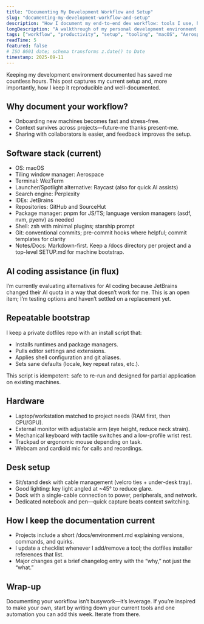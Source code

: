 ```yaml
---
title: "Documenting My Development Workflow and Setup"
slug: "documenting-my-development-workflow-and-setup"
description: "How I document my end-to-end dev workflow: tools I use, hardware on my desk, and how it all fits together."
longDescription: "A walkthrough of my personal development environment and documentation process, covering software choices, repeatable workflows, and the physical desk setup that keeps me productive."
tags: ["workflow", "productivity", "setup", "tooling", "macOS", "Aerospace", "WezTerm", "Raycast", "Perplexity", "JetBrains"]
readTime: 5
featured: false
# ISO 8601 date; schema transforms z.date() to Date
timestamp: 2025-09-11
---
```


Keeping my development environment documented has saved me countless hours. This post captures my current setup and, more importantly, how I keep it reproducible and well-documented.

## Why document your workflow?
- Onboarding new machines becomes fast and stress-free.
- Context survives across projects—future-me thanks present-me.
- Sharing with collaborators is easier, and feedback improves the setup.

## Software stack (current)
- OS: macOS
- Tiling window manager: Aerospace
- Terminal: WezTerm
- Launcher/Spotlight alternative: Raycast (also for quick AI assists)
- Search engine: Perplexity
- IDEs: JetBrains
- Repositories: GitHub and SourceHut
- Package manager: pnpm for JS/TS; language version managers (asdf, nvm, pyenv) as needed
- Shell: zsh with minimal plugins; starship prompt
- Git: conventional commits; pre-commit hooks where helpful; commit templates for clarity
- Notes/Docs: Markdown-first. Keep a /docs directory per project and a top-level SETUP.md for machine bootstrap.

## AI coding assistance (in flux)
I’m currently evaluating alternatives for AI coding because JetBrains changed their AI quota in a way that doesn’t work for me. This is an open item; I’m testing options and haven’t settled on a replacement yet.

## Repeatable bootstrap
I keep a private dotfiles repo with an install script that:
- Installs runtimes and package managers.
- Pulls editor settings and extensions.
- Applies shell configuration and git aliases.
- Sets sane defaults (locale, key repeat rates, etc.).

This script is idempotent: safe to re-run and designed for partial application on existing machines.

## Hardware
- Laptop/workstation matched to project needs (RAM first, then CPU/GPU).
- External monitor with adjustable arm (eye height, reduce neck strain).
- Mechanical keyboard with tactile switches and a low-profile wrist rest.
- Trackpad or ergonomic mouse depending on task.
- Webcam and cardioid mic for calls and recordings.

## Desk setup
- Sit/stand desk with cable management (velcro ties + under-desk tray).
- Good lighting: key light angled at ~45° to reduce glare.
- Dock with a single-cable connection to power, peripherals, and network.
- Dedicated notebook and pen—quick capture beats context switching.

## How I keep the documentation current
- Projects include a short /docs/environment.md explaining versions, commands, and quirks.
- I update a checklist whenever I add/remove a tool; the dotfiles installer references that list.
- Major changes get a brief changelog entry with the “why,” not just the “what.”

## Wrap-up
Documenting your workflow isn’t busywork—it’s leverage. If you’re inspired to make your own, start by writing down your current tools and one automation you can add this week. Iterate from there.
